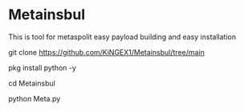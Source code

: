 # Metainsbul
This is tool for metaspolit easy payload building and easy installation 

git clone https://github.com/KiNGEX1/Metainsbul/tree/main

pkg install python -y

cd Metainsbul

python Meta.py
